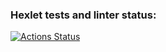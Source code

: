 ### Hexlet tests and linter status:
[![Actions Status](https://github.com/KIlnourik/frontend-project-44/workflows/hexlet-check/badge.svg)](https://github.com/KIlnourik/frontend-project-44/actions)